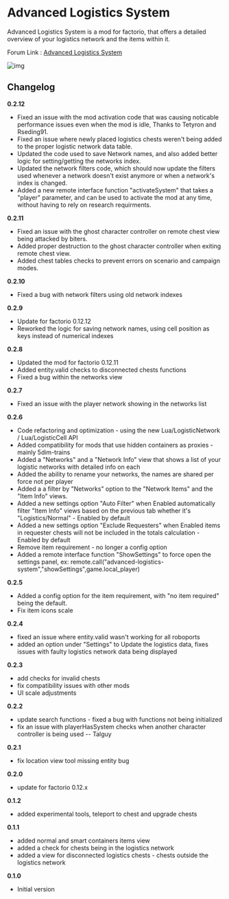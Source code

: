 Advanced Logistics System
======

Advanced Logistics System is a mod for factorio, that offers a detailed overview of your logistics network and the items within it.

Forum Link : [Advanced Logistics System](http://www.factorioforums.com/forum/viewtopic.php?f=92&t=14388)

![img](http://i.imgur.com/846tLeZ.jpg?1)

Changelog
-----
**0.2.12**

 - Fixed an issue with the mod activation code that was causing noticable performance issues even when the mod is idle, Thanks to Tetyron and Rseding91.
 - Fixed an issue where newly placed logistics chests weren't being added to the proper logistic network data table.
 - Updated the code used to save Network names, and also added better logic for setting/getting the networks index.
 - Updated the network filters code, which should now update the filters used whenever a network doesn't exist anymore or when a network's index is changed.
 - Added a new remote interface function "activateSystem" that takes a "player" parameter, and can be used to activate the mod at any time, without having to rely on research requirments.
 
**0.2.11**

 - Fixed an issue with the ghost character controller on remote chest view being attacked by biters.
 - Added proper destruction to the ghost character controller when exiting remote chest view.
 - Added chest tables checks to prevent errors on scenario and campaign modes.
 
**0.2.10**

 - Fixed a bug with network filters using old network indexes
 
**0.2.9**

 - Update for factorio 0.12.12
 - Reworked the logic for saving network names, using cell position as keys instead of numerical indexes
 
**0.2.8**

 - Updated the mod for factorio 0.12.11
 - Added entity.valid checks to disconnected chests functions
 - Fixed a bug within the networks view
 
**0.2.7**

 - Fixed an issue with the player network showing in the networks list
 
**0.2.6**

 - Code refactoring and optimization - using the new Lua/LogisticNetwork / Lua/LogisticCell API
 - Added compatibility for mods that use hidden containers as proxies - mainly 5dim-trains
 - Added a "Networks" and a "Network Info" view that shows a list of your logistic networks with detailed info on each
 - Added the ability to rename your networks, the names are shared per force not per player
 - Added a a filter by "Networks" option to the "Network Items" and the "Item Info" views.
 - Added a new settings option "Auto Filter" when Enabled automatically filter "Item Info" views based on the previous tab whether it's "Logistics/Normal" - Enabled by default
 - Added a new settings option "Exclude Requesters" when Enabled items in requester chests will not be included in the totals calculation - Enabled by default
 - Remove item requirement - no longer a config option
 - Added a remote interface function "ShowSettings" to force open the settings panel, ex: remote.call("advanced-logistics-system","showSettings",game.local_player)
 
**0.2.5**

 - Added a config option for the item requirement, with "no item required" being the default.
 - Fix item icons scale 
 
**0.2.4**

 - fixed an issue where entity.valid wasn't working for all roboports
 - added an option under "Settings" to Update the logistics data, fixes issues with faulty logistics network data being displayed
 
**0.2.3**

 - add checks for invalid chests
 - fix compatibility issues with other mods 
 - UI scale adjustments
 
**0.2.2**

 - update search functions - fixed a bug with functions not being initialized
 - fix an issue with playerHasSystem checks when another character controller is being used -- Talguy
 
**0.2.1**

 - fix location view tool missing entity bug
 
**0.2.0**

 - update for factorio 0.12.x
 
**0.1.2**

 - added experimental tools, teleport to chest and upgrade chests

**0.1.1**

 - added normal and smart containers items view
 - added a check for chests being in the logistics network
 - added a view for disconnected logistics chests - chests outside the logistics network 
 
**0.1.0**

 - Initial version

 
